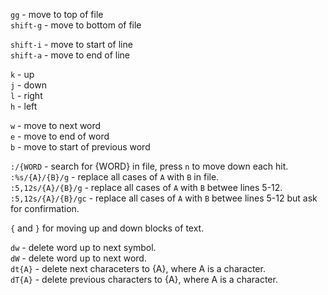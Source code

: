 `gg` - move to top of file  
`shift-g` - move to bottom of file  

`shift-i` - move to start of line  
`shift-a` - move to end of line  

`k` - up  
`j` - down  
`l` - right  
`h` - left  

`w` - move to next word  
`e` - move to end of word  
`b` - move to start of previous word  

`:/{WORD` - search for {WORD} in file, press `n` to move down each hit.  
`:%s/{A}/{B}/g` - replace all cases of `A` with `B` in file.  
`:5,12s/{A}/{B}/g` - replace all cases of `A` with `B` betwee lines 5-12.  
`:5,12s/{A}/{B}/gc` - replace all cases of `A` with `B` betwee lines 5-12 but ask for confirmation.  

`{` and `}` for moving up and down blocks of text.  

`dw` - delete word up to next symbol.  
`dW` - delete word up to next word.  
`dt{A}` - delete next characeters to {A}, where A is a character.  
`dT{A}` - delete previous characters to {A}, where A is a character.  
